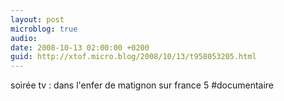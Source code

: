 ```yaml
---
layout: post
microblog: true
audio: 
date: 2008-10-13 02:00:00 +0200
guid: http://xtof.micro.blog/2008/10/13/t958053205.html
---
```

soirée tv : dans l'enfer de matignon sur france 5 #documentaire
